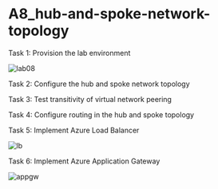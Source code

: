 # A8_hub-and-spoke-network-topology

Task 1: Provision the lab environment

![lab08](https://user-images.githubusercontent.com/125847636/225967905-3ed12bfe-34ca-4473-b1bb-7669a3087396.png)

Task 2: Configure the hub and spoke network topology
	
Task 3: Test transitivity of virtual network peering
	
Task 4: Configure routing in the hub and spoke topology


	
Task 5: Implement Azure Load Balancer

![lb](https://user-images.githubusercontent.com/125847636/225968529-2a2b7113-1256-488c-ba6c-63e2a2d6c632.png)


	
Task 6: Implement Azure Application Gateway


![appgw](https://user-images.githubusercontent.com/125847636/225968577-5b47dbac-dfe5-4d28-bb32-1933ddd82412.png)
